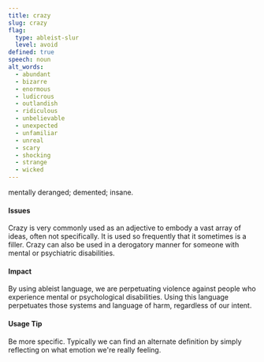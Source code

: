 ```yaml
---
title: crazy
slug: crazy
flag:
  type: ableist-slur
  level: avoid
defined: true
speech: noun
alt_words:
  - abundant
  - bizarre
  - enormous
  - ludicrous
  - outlandish
  - ridiculous
  - unbelievable
  - unexpected
  - unfamiliar
  - unreal
  - scary
  - shocking
  - strange
  - wicked
---
```


mentally deranged; demented; insane.

#### Issues

Crazy is very commonly used as an adjective to embody a vast array of ideas, often not specifically. It is used so frequently that it sometimes is a filler. Crazy can also be used in a derogatory manner for someone with mental or psychiatric disabilities.

#### Impact

By using ableist language, we are perpetuating violence against people who experience mental or psychological disabilities. Using this language perpetuates those systems and language of harm, regardless of our intent.

#### Usage Tip

Be more specific. Typically we can find an alternate definition by simply reflecting on what emotion we're really feeling.
